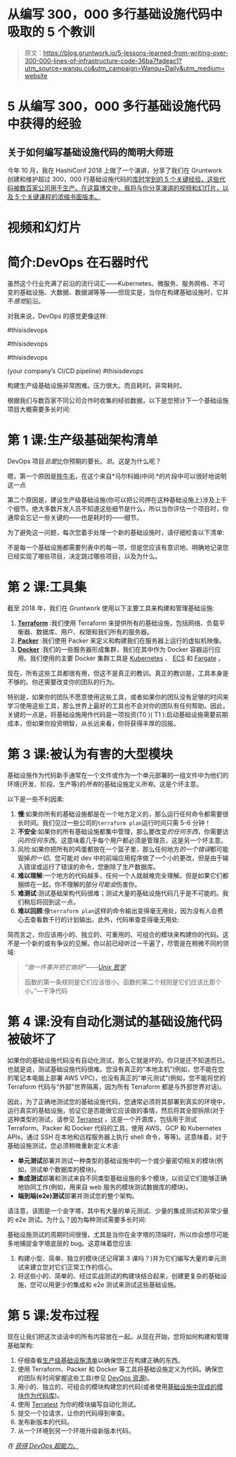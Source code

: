 # 从编写 300，000 多行基础设施代码中吸取的 5 个教训

> 原文：<https://blog.gruntwork.io/5-lessons-learned-from-writing-over-300-000-lines-of-infrastructure-code-36ba7fadeac1?utm_source=wanqu.co&utm_campaign=Wanqu+Daily&utm_medium=website>

# 5 从编写 300，000 多行基础设施代码中获得的经验

## 关于如何编写基础设施代码的简明大师班



今年 10 月，我在 HashiConf 2018 上做了一个演讲，分享了我们在 Gruntwork 创建和维护超过 300，000 行基础设施代码的[库时学到的 5 个关键经验，这些代码被数百家公司用于生产。在这篇博文中，我将与你分享演讲的视频和幻灯片，以及 5 个关键课程的浓缩书面版本。](https://gruntwork.io/infrastructure-as-code-library/)

# 视频和幻灯片





# 简介:DevOps 在石器时代

虽然这个行业充满了前沿的流行词汇——Kubernetes、微服务、服务网格、不可变的基础设施、大数据、数据湖等等——但现实是，当你在构建基础设施时，它并不*感觉*前沿。

对我来说，DevOps 的感觉更像这样:



#thisisdevops





#thisisdevops





#thisisdevops





(your company’s CI/CD pipeline) #thisisdevops



构建生产级基础设施非常困难。压力很大。而且耗时。非常耗时。

根据我们与数百家不同公司合作时收集的经验数据，以下是您预计下一个基础设施项目大概需要多长时间:



# 第 1 课:生产级基础架构清单

DevOps 项目*总是*比你预期的要长。*总*。这是为什么呢？

嗯，第一个原因是[牦牛毛](https://seths.blog/2005/03/dont_shave_that/)，在这个来自*马尔科姆(中间:*的片段中可以很好地说明这一点



第二个原因是，建设生产级基础设施(你可以把公司押在这种基础设施上)涉及上千个细节。绝大多数开发人员不知道这些细节是什么，所以当你评估一个项目时，你通常会忘记一些关键的——也是耗时的——细节。

为了避免这一问题，每次您着手处理一个新的基础设施时，请仔细检查以下清单:



不是每一个基础设施都需要列表中的每一项，但是您应该有意识地、明确地记录您已经实现了哪些项目，决定跳过哪些项目，以及为什么。

# 第 2 课:工具集

截至 2018 年，我们在 Gruntwork 使用以下主要工具来构建和管理基础设施:



1.  [**Terraform**](https://terraform.io) :我们使用 Terraform 来提供所有的基础设施，包括网络、负载平衡器、数据库、用户、权限和我们所有的服务器。
2.  [**Packer**](https://packer.io) :我们使用 Packer 来定义和构建我们在服务器上运行的虚拟机映像。
3.  [**Docker**](http://docker.com) :我们的一些服务器形成集群，我们在其中作为 Docker 容器运行应用。我们使用的主要 Docker 集群工具是 [Kubernetes](https://kubernetes.io/) 、 [ECS](https://aws.amazon.com/ecs/) 和 [Fargate](https://aws.amazon.com/fargate/) 。

现在，所有这些工具都很有用，但这不是真正的教训。真正的教训是，工具本身是不够的。你还需要改变你的团队的行为。

特别是，如果你的团队不愿意使用这些工具，或者如果你的团队没有足够的时间来学习使用这些工具，那么世界上最好的工具也不会对你的团队有任何帮助。因此，关键的一点是，将基础设施用作代码是一项投资(T0 )( T1 ):启动基础设施需要前期成本，但如果你投资明智，从长远来看，你将获得丰厚的回报。

# 第 3 课:被认为有害的大型模块

基础设施作为代码新手通常在一个文件或作为一个单元部署的一组文件中为他们的环境(开发、阶段、生产等)的*所有*的基础设施定义*所有*。这是个坏主意。

以下是一些不利因素:

1.  **慢**:如果你所有的基础设施都是在一个地方定义的，那么运行任何命令都需要很长时间。我们见过一些公司的`terraform plan`运行时间只需 5-6 分钟！
2.  **不安全**:如果你的所有基础设施都集中管理，那么要改变*的任何东西*，你需要访问*的任何东西*。这意味着几乎每个用户都必须是管理员，这是另一个坏主意。
3.  风险:如果你把所有的鸡蛋都放在一个篮子里，那么任何地方*的一个错误*都可能毁掉*的一切*。您可能对 dev 中的前端应用程序做了一个小的更改，但是由于输入错误或运行了错误的命令，您删除了生产数据库。
4.  **难以理解**:一个地方的代码越多，任何一个人就越难完全理解。但是如果它们都捆绑在一起，你不理解的部分*可能会*伤害你。
5.  **难测试**:测试基础架构代码很难；测试大量的基础设施代码几乎是不可能的。我们稍后将回到这一点。
6.  **难以回顾**:像`terraform plan`这样的命令输出变得毫无用处，因为没有人会费心去查看数千行的计划输出。此外，代码审查变得毫无用处:



简而言之，你应该用小的、独立的、可重用的、可组合的模块来构建你的代码。这不是一个新的或有争议的见解。你以前已经听过一千遍了，尽管是在稍微不同的领域:

> *“做一件事并把它做好”*——[*Unix 哲学*](https://en.wikipedia.org/wiki/Unix_philosophy#Do_One_Thing_and_Do_It_Well)
> 
> 函数的第一条规则是它们应该很小。函数的第二个规则是它们应该比那个小。”—干净代码

# 第 4 课:没有自动化测试的基础设施代码被破坏了

如果你的基础设施代码没有自动化测试，那么它就是坏的。你只是还不知道而已。也就是说，测试基础设施代码很难。您没有真正的“本地主机”(例如，您不能在您的笔记本电脑上部署 AWS VPC)，也没有真正的“单元测试”(例如，您不能将您的 Terraform 代码与“外部”世界隔离，因为所有 Terraform 都是与外部世界对话)。

因此，为了正确地测试您的基础设施代码，您通常必须将其部署到真实的环境中，运行真实的基础设施，验证它是否能做它应该做的事情，然后将其全部拆除(对于这种类型的测试，请参见 [Terratest](/open-sourcing-terratest-a-swiss-army-knife-for-testing-infrastructure-code-5d883336fcd5) ，这是一个开源库，包括用于测试 Terraform、Packer 和 Docker 代码的工具，使用 AWS、GCP 和 Kubernetes APIs，通过 SSH 在本地和远程服务器上执行 shell 命令，等等)。这意味着，对于基础设施测试，您必须稍微重新定义术语:



*   **单元测试**部署并测试一种类型的基础设施中的一个或少量密切相关的模块(例如，测试单个数据库的模块)。
*   **集成测试**部署和测试来自不同类型基础设施的多个模块，以验证它们能够正确地协同工作(例如，用来自 web 服务的模块测试数据库的模块)。
*   **端到端(e2e)测试**部署并测试您的整个架构。

请注意，该图是一个金字塔，其中有大量的单元测试、少量的集成测试和非常少量的 e2e 测试。为什么？因为每种测试需要多长时间:



基础设施测试的周期时间很慢，尤其是当你在金字塔的顶端时，所以你会想尽可能多地捕捉金字塔底层的 bug。这意味着您应该:

1.  构建小型、简单、独立的模块(还记得第 3 课吗？)并为它们编写大量的单元测试来建立您对它们正常工作的信心。
2.  将这些小的、简单的、经过实战测试的构建块结合起来，创建更复杂的基础设施，您可以用更少的集成和 e2e 测试来测试这些基础设施。

# 第 5 课:发布过程

现在让我们把这次谈话中的所有内容放在一起。从现在开始，您将如何构建和管理基础架构:

1.  仔细查看[生产级基础设施清单](#f769)以确保您正在构建正确的东西。
2.  使用 Terraform、Packer 和 Docker 等工具将基础设施定义为代码。确保您的团队有时间掌握这些工具(参见 [DevOps 资源](https://gruntwork.io/devops-resources/))。
3.  用小的、独立的、可组合的模块构建您的代码(或者使用[基础设施中现成的模块作为代码库](https://gruntwork.io/infrastructure-as-code-library/))。
4.  使用 [Terratest](https://github.com/gruntwork-io/terratest) 为你的模块编写自动化测试。
5.  提交一个拉请求，让你的代码得到审查。
6.  发布新版本的代码。
7.  从一个环境到另一个环境升级新版本代码。



*在* [*获得 DevOps 超能力。*](https://gruntwork.io/?ref=blog-lessons-learned-300k)





















